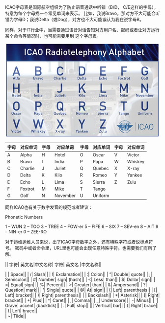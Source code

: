 ICAO字母表是国际航空组织为了防止语音通话中听错（B/D， C/E这样的字母），特意为每个字母找一个常见单词来表示。
比如，我说Bravo，那对方不大可能会听错为字母D；我说Delta（或Dog），对方也不大可能误认为我在说字母B。

同样，对于IT行业中，当需要通过语音对话告知对方用户名、密码或者让对方运行某个命令等情况时，也可能需要用到
这个字母表。

![ICAO Alphabet](../images/Icao_Alphabet.jpg)

|字母|对应单词|字母|对应单词|字母|对应单词|字母|对应单词|
|---|---|---|---|---|---|---|---|
A | Alpha | H | Hotel | O | Oscar | V | Victor |
B | Bravo | I | India | P | Papa | W | Whiskey |
C | Charlie | J | Juliet | Q | Quebec | X | X-ray |
D | Delta | K | Kilo | R | Romeo | Y | Yankee |
E | Echo | L | Lima | S | Sierra | Z | Zulu |
F | Foxtrot | M | Mike | T | Tango |  |  |
G | Golf | N | November | U | Uniform |  |  |

同样ICAO也有关于数字发音的规范或者建议：

Phonetic Numbers

1 – WUN
2 – TOO
3 – TREE
4 – FOW-er
5 – FIFE
6 – SIX
7 – SEV-en
8 – AIT
9 – NIN-er
0 – ZEE-RO

对于运维运维人员来说，出了ICAO字母数字之外，还有特殊字符或者说标点符号。
密码中或者命令里，URL里也可能会出现任意特殊字符。也需要我们有所了解。

|| 字符| 英文名|中文名称| 字符| 英文名 |中文名称||

|  | Space||                  | /| Slash||
| !| Exclamation||            | :| Colon||
| ”| Double| quote||          | ;| Semicolon||
| #| Number| sign| (hash)||   | <| Less| than||
| $| Dollar| sign||           | =| Equal| sign||
| %| Percent||                | >| Greater| than||
| &| Ampersand||              | ?| Question| mark||
| ’| Single| quote||          | @| At| sign||
| (| Left| parenthesis||      | [| Left| bracket||
| )| Right| parenthesis||     | \| Backslash||
| *| Asterisk||               | ]| Right| bracket||
| +| Plus||                   | ^| Caret||
| ,| Comma||                  | _| Underscore||
| -| Minus||                  | `| Grave| accent| (backtick)||
| .| Full| stop||             |\|| Vertical| bar||
| }| Right| brace||           | {| Left| brace||                   
| ~| Tilde||                             
                             

















